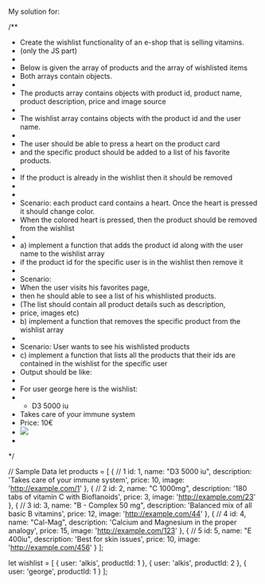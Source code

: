 My solution for:

/**
 * Create the wishlist functionality of an e-shop that is selling vitamins.
 * (only the JS part)
 * 
 * Below is given the array of products and the array of wishlisted items
 * Both arrays contain objects.
 * 
 * The products array contains objects with product id, product name, product description, price and image source
 * 
 * The wishlist array contains objects with the product id and the user name.
 * 
 * The user should be able to press a heart on the product card 
 * and the specific product should be added to a list of his favorite products.
 * 
 * If the product is already in the wishlist then it should be removed
 * 
 * 
 * Scenario: each product card contains a heart. Once the heart is pressed it should change color.
 * When the colored heart is pressed, then the product should be removed from the wishlist
 * 
 * a) implement a function that adds the product id along with the user name to the wishlist array
 * if the product id for the specific user is in the wishlist then remove it
 * 
 * Scenario:
 * When the user visits his favorites page, 
 * then he should able to see a list of his whishlisted products. 
 * (The list should contain all product details such as description, 
 * price, images etc)
 * b) implement a function that removes the specific product from the wishlist array
 * 
 * Scenario: User wants to see his wishlisted products
 * c) implement a function that lists all the products that their ids are contained in the wishlist for the specific user
 * Output should be like:
 * 
 * For user george here is the wishlist:
 * - D3 5000 iu
 *   Takes care of your immune system
 *   Price: 10€
 *   <img src="http://example.com/1/">
 * 
 */

// Sample Data
let products = [
    { // 1
        id: 1,
        name: "D3 5000 iu",
        description: 'Takes care of your immune system',
        price: 10,
        image: 'http://example.com/1'
    },
    { // 2
        id: 2,
        name: "C 1000mg",
        description: '180 tabs of vitamin C with Bioflanoids',
        price: 3,
        image: 'http://example.com/23'
    },
    { // 3
        id: 3,
        name: "B - Complex 50 mg",
        description: 'Balanced mix of all basic B vitamins',
        price: 12,
        image: 'http://example.com/44'
    },
    { // 4
        id: 4,
        name: "Cal-Mag",
        description: 'Calcium and Magnesium in the proper analogy',
        price: 15,
        image: 'http://example.com/123'
    },
    { // 5
        id: 5,
        name: "E 400iu",
        description: 'Best for skin issues',
        price: 10,
        image: 'http://example.com/456'
    }
];

let wishlist = [
    {
        user: 'alkis',
        productId: 1
    },
    {
        user: 'alkis',
        productId: 2
    },
    {
        user: 'george',
        productId: 1
    }
];
